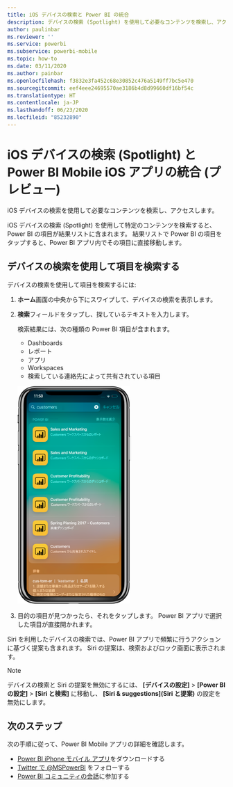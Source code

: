 ```yaml
---
title: iOS デバイスの検索と Power BI の統合
description: デバイスの検索 (Spotlight) を使用して必要なコンテンツを検索し、アクセスします
author: paulinbar
ms.reviewer: ''
ms.service: powerbi
ms.subservice: powerbi-mobile
ms.topic: how-to
ms.date: 03/11/2020
ms.author: painbar
ms.openlocfilehash: f3832e3fa452c68e30852c476a5149ff7bc5e470
ms.sourcegitcommit: eef4eee24695570ae3186b4d8d99660df16bf54c
ms.translationtype: HT
ms.contentlocale: ja-JP
ms.lasthandoff: 06/23/2020
ms.locfileid: "85232890"
---
```

# <a name="ios-device-search-spotlight-integration-with-power-bi-mobile-ios-app-preview"></a>iOS デバイスの検索 (Spotlight) と Power BI Mobile iOS アプリの統合 (プレビュー)
iOS デバイスの検索を使用して必要なコンテンツを検索し、アクセスします。

iOS デバイスの検索 (Spotlight) を使用して特定のコンテンツを検索すると、Power BI の項目が結果リストに含まれます。 結果リストで Power BI の項目をタップすると、Power BI アプリ内でその項目に直接移動します。

## <a name="find-items-using-device-search"></a>デバイスの検索を使用して項目を検索する

デバイスの検索を使用して項目を検索するには:

1. **ホーム**画面の中央から下にスワイプして、デバイスの検索を表示します。

2. **検索**フィールドをタップし、探しているテキストを入力します。
 
   検索結果には、次の種類の Power BI 項目が含まれます。

    * Dashboards
    * レポート
    * アプリ
    * Workspaces
    * 検索している連絡先によって共有されている項目

    ![iOS デバイスの検索での Power BI 検索の結果を示すスクリーンショット](./media/mobile-apps-ios-siri-search/power-bi-spotlight-search.png)

 3. 目的の項目が見つかったら、それをタップします。 Power BI アプリで選択した項目が直接開かれます。 

Siri を利用したデバイスの検索では、Power BI アプリで頻繁に行うアクションに基づく提案も含まれます。 Siri の提案は、検索およびロック画面に表示されます。

>[!NOTE]
>
>デバイスの検索と Siri の提案を無効にするには、 **[デバイスの設定]** > **[Power BI の設定]** > **[Siri と検索]** に移動し、 **[Siri & suggestions]\(Siri と提案\)** の設定を無効にします。
>

## <a name="next-steps"></a>次のステップ
次の手順に従って、Power BI Mobile アプリの詳細を確認します。 

* [Power BI iPhone モバイル アプリ](https://go.microsoft.com/fwlink/?LinkId=522062)をダウンロードする
* [Twitter で @MSPowerBI](https://twitter.com/MSPowerBI) をフォローする
* [Power BI コミュニティの会話](https://community.powerbi.com/)に参加する

